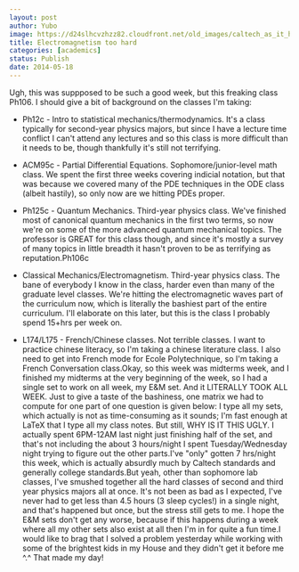 ```yaml
---
layout: post
author: Yubo
image: https://d24slhcvzhzz82.cloudfront.net/old_images/caltech_as_it_happens/6a0105349b8251970b01a73dc03e72970d.jpg
title: Electromagnetism too hard 
categories: [academics]
status: Publish
date: 2014-05-18
---
```


Ugh, this was suppposed to be such a good week, but this freaking class Ph106. I should give a bit of background on the classes I'm taking:

- Ph12c - Intro to statistical mechanics/thermodynamics. It's a class typically for second-year physics majors, but since I have a lecture time conflict I can't attend any lectures and so this class is more difficult than it needs to be, though thankfully it's still not terrifying.

- ACM95c - Partial Differential Equations. Sophomore/junior-level math class. We spent the first three weeks covering indicial notation, but that was because we covered many of the PDE techniques in the ODE class (albeit hastily), so only now are we hitting PDEs proper.

- Ph125c - Quantum Mechanics. Third-year physics class. We've finished most of canonical quantum mechanics in the first two terms, so now we're on some of the more advanced quantum mechanical topics. The professor is GREAT for this class though, and since it's mostly a survey of many topics in little breadth it hasn't proven to be as terrifying as reputation.Ph106c 

- Classical Mechanics/Electromagnetism. Third-year physics class. The bane of everybody I know in the class, harder even than many of the graduate level classes. We're hitting the electromagnetic waves part of the curriculum now, which is literally the bashiest part of the entire curriculum. I'll elaborate on this later, but this is the class I probably spend 15+hrs per week on.

- L174/L175 - French/Chinese classes. Not terrible classes. I want to practice chinese literacy, so I'm taking a chinese literature class. I also need to get into French mode for Ecole Polytechnique, so I'm taking a French Conversation class.Okay, so this week was midterms week, and I finished my midterms at the very beginning of the week, so I had a single set to work on all week, my E&amp;M set. And it LITERALLY TOOK ALL WEEK. Just to give a taste of the bashiness, one matrix we had to compute for one part of one question is given below:
I type all my sets, which actually is not as time-consuming as it sounds; I'm fast enough at LaTeX that I type all my class notes. But still, WHY IS IT THIS UGLY. I actually spent 6PM-12AM last night just finishing half of the set, and that's not including the about 3 hours/night I spent Tuesday/Wednesday night trying to figure out the other parts.I've "only" gotten 7 hrs/night this week, which is actually absurdly much by Caltech standards and generally college standards.But yeah, other than sophomore lab classes, I've smushed together all the hard classes of second and third year physics majors all at once. It's not been as bad as I expected, I've never had to get less than 4.5 hours (3 sleep cycles!) in a single night, and that's happened but once, but the stress still gets to me. I hope the E&amp;M sets don't get any worse, because if this happens during a week where all my other sets also exist at all then I'm in for quite a fun time.I would like to brag that I solved a problem yesterday while working with some of the brightest kids in my House and they didn't get it before me ^.^ That made my day!
